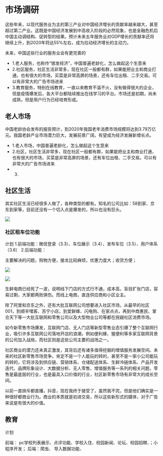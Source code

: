 # 市场调研

这些年来，以现代服务业为主的第三产业对中国经济增长的贡献率越来越大，甚至超过第二产业。这既是中国经济发展到中高收入阶段的必然现象，也是金融危机后中国主动调结构、促转型的结果。预计未来五年服务业对GDP增长的贡献率还将继续上升，到2020年将达55%左右，成为拉动经济增长的主动力。

未来，中国这些行业的服务业会有更完善的

- 1.老人服务，也称作“银发经济”，中国普遍老龄化，怎么做起这个生意来
- 2.社区服务，社区生活非常多，现在社区一般都有群，如果能把业主和商业打通，也有很大的市场，买菜是非常高屏的场景，还有车位出租、二手交易。可以有非常大的广告市场进来
- 3.教育服务，特别在线教育，一直以来教育不温不火，没有做得很大的企业，但是疫情爆发后，各大平台都陆续推出在线学习的平台。市场还是初期，尚未成熟，但是用户行为已经培育形成。



## 老人市场
中国老龄协会发布的报告预计，到2020年我国老年消费市场规模将达到3.79万亿元。我国老龄产业市场潜力巨大，发展前景广阔，有望成为经济发展新增长点。

- 1.老人市场，中国普遍老龄化，怎么做起这个生意来
- 2.社区，社区生活非常多，现在社区一般都有群，如果能把业主和商业打通，也有很大的市场，买菜是非常高屏的场景，还有车位出租、二手交易。可以有非常大的广告市场进来
- 3.



## 社区生活

其实社区生活已经很多人做了，各种类型的都有。知名的公司比如：58到家、京东到家等，目前还没有一个切入点是爆发的，所以也没有巨头。


![](https://tva1.sinaimg.cn/large/00831rSTly1gchvypnfruj30t60jl0x9.jpg)

### 社区租车位功能

计划
1.前端功能：微信登录（3.3）、车位展示（3.4）、发布车位（3.5）、用户体系（3.6）
2.后端功能：

主要解决的问题，购物方便，接龙比较麻烦，优惠力度大；收货方便；

![](https://tva1.sinaimg.cn/large/00831rSTly1gcfmqzzsqkj30nv0gowh3.jpg)

![](https://tva1.sinaimg.cn/large/00831rSTly1gcfms2k9w5j30wu0gf78m.jpg)

生鲜电商已经死了一波，说明线下门店的方式行不通，成本高，盲目扩张门店，容易过剩，大家都两败俱伤。而线上电商，直连供应商和小区业主。

除了阿里和京东之外，还有大批互联网公司想要进入社区市场，从最早的社区001，到顺丰嘿客、苏宁小店，到爱鲜蜂、闪电购、在家点点，再到中商惠民、掌合天下等一大批互联网和零售公司以及大型物业公司等都在觊觎社区消费市场。

如今新零售市场爆发，互联网门店、无人门店等新型零售业态引爆了整个互联网行业，吸引许多互联网公司落地开店的浪潮，例如便利蜂、猩便利等多家互联网背景的公司加入战局，而社区则是这些公司主要的战场之一。

社区商业的潜力还未真正激发，其背后还有诸多值得挖掘的增值服务发展空间。未来的社区新零售市场竞争，肯定不是一个人能玩的转的，甚至不是一家小公司能玩的转的，它将涉及到供应链、营销体系、仓储配送体系、生鲜冷链体系、产品开发迭代、品牌形象设计、大数据分析、无人零售、增值服务等一系列的相关问题，零售是最底层的行业，也是最具入口价值的行业，社区新零售市场有非常大的成长空间。


以前一直排斥都直播，抖音，现在我终于接受了，虽然我不完，但是他们确实是一种很好都商业行为。商业的本质就是初进交易，所以这些新形式的媒体，对于广告来说是有很大的价值。

## 教育

计划

前端： pc学校列表展示、点评功能、学校入住、校园新闻、论坛、校园招聘、；小程序开发；
后端：爬虫、 导入数据功能、
